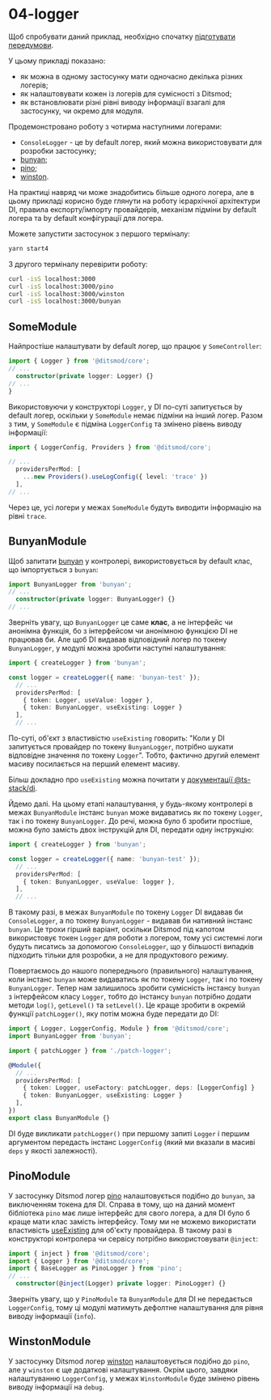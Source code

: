 # 04-logger

Щоб спробувати даний приклад, необхідно спочатку [підготувати передумови](./prerequisite).

У цьому прикладі показано:
- як можна в одному застосунку мати одночасно декілька різних логерів;
- як налаштовувати кожен із логерів для сумісності з Ditsmod;
- як встановлювати різні рівні виводу інформації взагалі для застосунку, чи окремо для модуля.

Продемонстровано роботу з чотирма наступними логерами:

- `ConsoleLogger` - це by default логер, який можна використовувати для розробки застосунку;
- [bunyan][6];
- [pino][7];
- [winston][5].

На практиці навряд чи може знадобитись більше одного логера, але в цьому прикладі корисно буде глянути на роботу ієрархічної архітектури DI, правила експорту/імпорту провайдерів, механізм підміни by default логера та by default конфігурації для логера.

Можете запустити застосунок з першого терміналу:

```bash
yarn start4
```

З другого терміналу перевірити роботу:

```bash
curl -isS localhost:3000
curl -isS localhost:3000/pino
curl -isS localhost:3000/winston
curl -isS localhost:3000/bunyan
```

## SomeModule

Найпростіше налаштувати by default логер, що працює у `SomeController`:

```ts
import { Logger } from '@ditsmod/core';
// ...
  constructor(private logger: Logger) {}
// ...
}
```

Використовуючи у конструкторі `Logger`, у DI по-суті запитується by default логер, оскільки у `SomeModule` немає підміни на інший логер. Разом з тим, у `SomeModule` є підміна `LoggerConfig` та змінено рівень виводу інформації:

```ts
import { LoggerConfig, Providers } from '@ditsmod/core';

// ...
  providersPerMod: [
    ...new Providers().useLogConfig({ level: 'trace' })
  ],
// ...
```

Через це, усі логери у межах `SomeModule` будуть виводити інформацію на рівні `trace`.

## BunyanModule

Щоб запитати [bunyan][6] у контролері, використовується by default клас, що імпортується з `bunyan`:

```ts
import BunyanLogger from 'bunyan';
// ...
  constructor(private logger: BunyanLogger) {}
// ...
```

Зверніть увагу, що `BunyanLogger` це саме **клас**, а не інтерфейс чи анонімна функція, бо з інтерфейсом чи анонімною функцією DI не працював би. Але щоб DI видавав відповідний логер по токену `BunyanLogger`, у модулі можна зробити наступні налаштування:

```ts
import { createLogger } from 'bunyan';

const logger = createLogger({ name: 'bunyan-test' });
  // ...
  providersPerMod: [
    { token: Logger, useValue: logger },
    { token: BunyanLogger, useExisting: Logger }
  ],
  // ...
```

По-суті, об'єкт з властивістю `useExisting` говорить: "Коли у DI запитується провайдер по токену `BunyanLogger`, потрібно шукати відповідне значення по токену `Logger`". Тобто, фактично другий елемент масиву посилається на перший елемент масиву.

Більш докладно про `useExisting` можна почитати у [документації @ts-stack/di][8].

Йдемо далі. На цьому етапі налаштування, у будь-якому контролері в межах `BunyanModule` інстанс `bunyan` може видаватись як по токену `Logger`, так і по токену `BunyanLogger`. До речі, можна було б зробити простіше, можна було замість двох інструкцій для DI, передати одну інструкцію:

```ts
import { createLogger } from 'bunyan';

const logger = createLogger({ name: 'bunyan-test' });
  // ...
  providersPerMod: [
    { token: BunyanLogger, useValue: logger },
  ],
  // ...
```

В такому разі, в межах `BunyanModule` по токену `Logger` DI видавав би `ConsoleLogger`, а по токену `BunyanLogger` - видавав би нативний інстанс `bunyan`. Це трохи гірший варіант, оскільки Ditsmod під капотом використовує токен `Logger` для роботи з логером, тому усі системні логи будуть писатись за допомогою `ConsoleLogger`, що у більшості випадків підходить тільки для розробки, а не для продуктового режиму.

Повертаємось до нашого попереднього (правильного) налаштування, коли інстанс `bunyan` може видаватись як по токену `Logger`, так і по токену `BunyanLogger`. Тепер нам залишилось зробити сумісність інстансу `bunyan` з інтерфейсом класу `Logger`, тобто до інстансу `bunyan` потрібно додати методи `log()`, `getLevel()` та `setLevel()`. Це краще зробити в окремій функції `patchLogger()`, яку потім можна буде передати до DI:

```ts
import { Logger, LoggerConfig, Module } from '@ditsmod/core';
import BunyanLogger from 'bunyan';

import { patchLogger } from './patch-logger';

@Module({
  // ...
  providersPerMod: [
    { token: Logger, useFactory: patchLogger, deps: [LoggerConfig] }
    { token: BunyanLogger, useExisting: Logger }
  ],
})
export class BunyanModule {}
```

DI буде викликати `patchLogger()` при першому запиті `Logger` і першим аргументом передасть інстанс `LoggerConfig` (який ми вказали в масиві `deps` у якості залежності).

## PinoModule

У застосунку Ditsmod логер [pino][7] налаштовується подібно до `bunyan`, за виключенням токена для DI. Справа в тому, що на даний момент бібліотека `pino` має лише інтерфейс для свого логера, а для DI було б краще мати клас замість інтерфейсу. Тому ми не можемо використати властивість [useExisting][8] для об'єкту провайдера. В такому разі в конструкторі контролера чи сервісу потрібно використовувати `@inject`:

```ts
import { inject } from '@ditsmod/core';
import { Logger } from '@ditsmod/core';
import { BaseLogger as PinoLogger } from 'pino';
// ...
  constructor(@inject(Logger) private logger: PinoLogger) {}
```

Зверніть увагу, що у `PinoModule` та `BunyanModule` для DI не передається `LoggerConfig`, тому ці модулі матимуть дефолтне налаштування для рівня виводу інформації (`info`).

## WinstonModule

У застосунку Ditsmod логер [winston][5] налаштовується подібно до `pino`, але у `winston` є ще додаткові налаштування. Окрім цього, завдяки налаштуванню `LoggerConfig`, у межах `WinstonModule` буде змінено рівень виводу інформації на `debug`.

[5]: https://github.com/winstonjs/winston
[6]: https://github.com/trentm/node-bunyan
[7]: https://github.com/pinojs/pino
[8]: https://ts-stack.github.io/di/#useexisting
